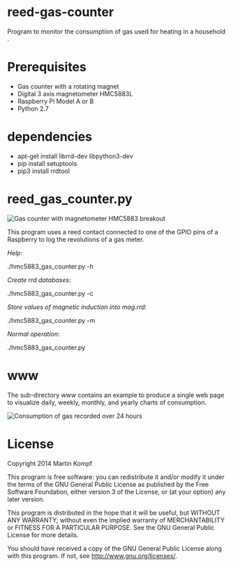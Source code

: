 reed-gas-counter
====================

Program to monitor the consumption of gas used for heating in a household .

Prerequisites
=============

* Gas counter with a rotating magnet
* Digital 3 axis magnetometer HMC5883L
* Raspberry Pi Model A or B
* Python 2.7

dependencies
==============

* apt-get install librrd-dev libpython3-dev
* pip install setuptools
* pip3 install rrdtool


reed\_gas\_counter.py
========================

![Gas counter with magnetometer HMC5883 breakout](http://www.kompf.de/tech/images/countmag_m.jpg)

This program uses a reed contact connected to one of the GPIO pins of a Raspberry to log the revolutions of a gas meter.


*Help:* 

  ./hmc5883\_gas\_counter.py -h

*Create rrd databases:*

  ./hmc5883\_gas\_counter.py -c

*Store values of magnetic induction into mag.rrd:*

  ./hmc5883\_gas\_counter.py -m

*Normal operation:*

  ./hmc5883\_gas\_counter.py


www
===

The sub-directory *www* contains an example to produce a single web page to visualize daily, weekly, monthly, and yearly charts of consumption.

![Consumption of gas recorded over 24 hours](http://www.kompf.de/tech/images/consum-ph1.gif)

License
=======

Copyright 2014 Martin Kompf

This program is free software: you can redistribute it and/or modify
it under the terms of the GNU General Public License as published by
the Free Software Foundation, either version 3 of the License, or
(at your option) any later version.
 
This program is distributed in the hope that it will be useful,
but WITHOUT ANY WARRANTY; without even the implied warranty of
MERCHANTABILITY or FITNESS FOR A PARTICULAR PURPOSE.  See the
GNU General Public License for more details.

You should have received a copy of the GNU General Public License
along with this program.  If not, see <http://www.gnu.org/licenses/>.

